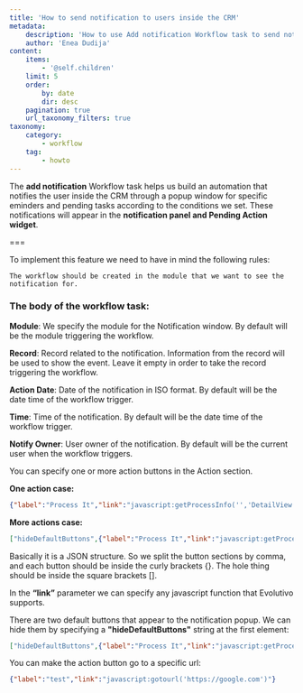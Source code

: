 ```yaml
---
title: 'How to send notification to users inside the CRM'
metadata:
    description: 'How to use Add notification Workflow task to send notifications about specific tasks to different users inside the CRM.'
    author: 'Enea Dudija'
content:
    items:
        - '@self.children'
    limit: 5
    order:
        by: date
        dir: desc
    pagination: true
    url_taxonomy_filters: true
taxonomy:
    category:
        - workflow
    tag:
        - howto
---
```


The **add notification** Workflow task helps us build an automation that notifies the user inside the CRM through a popup window for specific eminders and pending tasks according to the conditions we set. These notifications will appear in the **notification panel and Pending Action widget**.

===

To implement this feature we need to have in mind the following rules: 

    The workflow should be created in the module that we want to see the notification for.


### The body of the workflow task:

**Module**: We specify the module for the Notification window. By default will be the module triggering the workflow.

**Record**: Record related to the notification. Information from the record will be used to show the event. Leave it empty in order to take the record triggering the workflow.

**Action Date**: Date of the notification in ISO format. By default will be the date time of the workflow trigger.

**Time**: Time of the notification. By default will be the date time of the workflow trigger.

**Notify Owner**: User owner of the notification. By default will be the current user when the workflow triggers.


You can specify one or more action buttons in the Action section.


**One action case:**

 ```json
{"label":"Process It","link":"javascript:getProcessInfo('','DetailView','Save','','9221|BusinessProcess|$RECORD$')"}
```

**More actions case:**

```json
["hideDefaultButtons",{"label":"Process It","link":"javascript:getProcessInfo('','DetailView','Save','','9221|BusinessProcess|$RECORD$')"},{"label":"wow","link":"javascript:getProcessInfo('','DetailView','Save','','9221|BusinessProcess|$RECORD$')"}]
```

  Basically it is a JSON structure. So we split the button sections by comma, and each button should be inside the curly brackets {}. The hole thing should be inside the square brackets [].  

In the **“link”** parameter we can specify any javascript function that Evolutivo supports.


  There are two default buttons that appear to the notification popup. We can hide them by specifying a **"hideDefaultButtons"** string at the first element: 


```json
["hideDefaultButtons",{"label":"Process It","link":"javascript:getProcessInfo('','DetailView','Save','','9221|BusinessProcess|$RECORD$')"},{"label":"wow","link":"javascript:getProcessInfo('','DetailView','Save','','9221|BusinessProcess|$RECORD$')"}]
```


  You can make the action button go to a specific url:
  
   ```json
{"label":"test","link":"javascript:gotourl('https://google.com')"}
```
